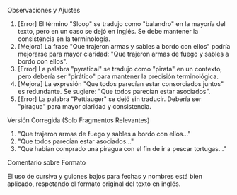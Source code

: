 Observaciones y Ajustes

1. [Error] El término "Sloop" se tradujo como "balandro" en la mayoría del texto, pero en un caso se dejó en inglés. Se debe mantener la consistencia en la terminología.
2. [Mejora] La frase "Que trajeron armas y sables a bordo con ellos" podría mejorarse para mayor claridad: "Que trajeron armas de fuego y sables a bordo con ellos".
3. [Error] La palabra "pyratical" se tradujo como "pirata" en un contexto, pero debería ser "pirático" para mantener la precisión terminológica.
4. [Mejora] La expresión "Que todos parecían estar consorciados juntos" es redundante. Se sugiere: "Que todos parecían estar asociados".
5. [Error] La palabra "Pettiauger" se dejó sin traducir. Debería ser "piragua" para mayor claridad y consistencia.

Versión Corregida (Solo Fragmentos Relevantes)

1. "Que trajeron armas de fuego y sables a bordo con ellos..."
2. "Que todos parecían estar asociados..."
3. "Que habían comprado una piragua con el fin de ir a pescar tortugas..."

Comentario sobre Formato

El uso de cursiva y guiones bajos para fechas y nombres está bien aplicado, respetando el formato original del texto en inglés.